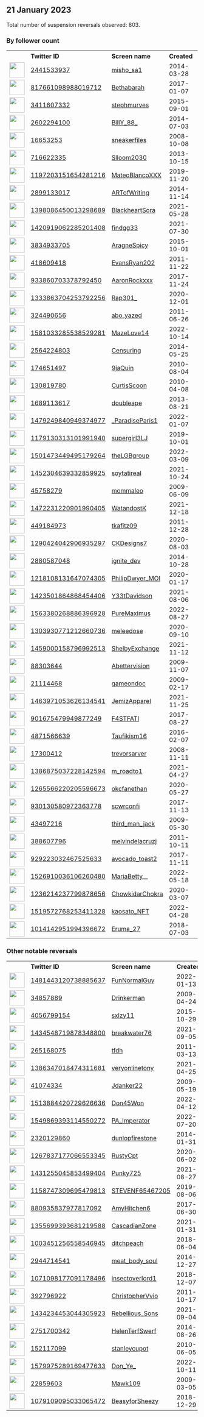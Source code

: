 
## 21 January 2023
Total number of suspension reversals observed: 803.

### By follower count
<table><tr><th></th><th align="left">Twitter ID</th><th align="left">Screen name</th>
<th align="left">Created</th><th align="left">Status</th><th align="left">Suspended</th><th align="left">Followers</th>
<tr><td><a href="https://pbs.twimg.com/profile_images/1607274377371914240/Rs-tRtmm_normal.jpg"><img src="https://pbs.twimg.com/profile_images/1607274377371914240/Rs-tRtmm_normal.jpg" width="40px" height="40px" align="center"/></a></td><td><a href="https://twitter.com/intent/user?user_id=2441533937">2441533937</a></td><td><a href="https://twitter.com/misho_sa1">misho_sa1</a></td><td>2014-03-28</td><td align="center"></td><td>2023-01-18</td><td>764795</td></tr>
<tr><td><a href="https://pbs.twimg.com/profile_images/1635885521279827968/Mmb9ZlHu_normal.jpg"><img src="https://pbs.twimg.com/profile_images/1635885521279827968/Mmb9ZlHu_normal.jpg" width="40px" height="40px" align="center"/></a></td><td><a href="https://twitter.com/intent/user?user_id=817661098988019712">817661098988019712</a></td><td><a href="https://twitter.com/Bethabarah">Bethabarah</a></td><td>2017-01-07</td><td align="center">👋</td><td></td><td>348825</td></tr>
<tr><td><a href="https://pbs.twimg.com/profile_images/1616375697886543873/csGHUOAE_normal.jpg"><img src="https://pbs.twimg.com/profile_images/1616375697886543873/csGHUOAE_normal.jpg" width="40px" height="40px" align="center"/></a></td><td><a href="https://twitter.com/intent/user?user_id=3411607332">3411607332</a></td><td><a href="https://twitter.com/stephmurves">stephmurves</a></td><td>2015-09-01</td><td align="center"></td><td>2022-04-01</td><td>276849</td></tr>
<tr><td><a href="https://pbs.twimg.com/profile_images/1618050342578712577/IFFLTAIV_normal.jpg"><img src="https://pbs.twimg.com/profile_images/1618050342578712577/IFFLTAIV_normal.jpg" width="40px" height="40px" align="center"/></a></td><td><a href="https://twitter.com/intent/user?user_id=2602294100">2602294100</a></td><td><a href="https://twitter.com/BillY_88_">BillY_88_</a></td><td>2014-07-03</td><td align="center"></td><td>2022-09-09</td><td>269694</td></tr>
<tr><td><a href="https://pbs.twimg.com/profile_images/595079761166086144/gNa37vFX_normal.png"><img src="https://pbs.twimg.com/profile_images/595079761166086144/gNa37vFX_normal.png" width="40px" height="40px" align="center"/></a></td><td><a href="https://twitter.com/intent/user?user_id=16653253">16653253</a></td><td><a href="https://twitter.com/sneakerfiles">sneakerfiles</a></td><td>2008-10-08</td><td align="center"></td><td>2023-01-19</td><td>269494</td></tr>
<tr><td><a href="https://pbs.twimg.com/profile_images/1651370077235601408/opB1QEOo_normal.jpg"><img src="https://pbs.twimg.com/profile_images/1651370077235601408/opB1QEOo_normal.jpg" width="40px" height="40px" align="center"/></a></td><td><a href="https://twitter.com/intent/user?user_id=716622335">716622335</a></td><td><a href="https://twitter.com/Slloom2030">Slloom2030</a></td><td>2013-10-15</td><td align="center"></td><td>2023-01-16</td><td>124727</td></tr>
<tr><td><a href="https://pbs.twimg.com/profile_images/1648415244966830083/RNj90ofy_normal.jpg"><img src="https://pbs.twimg.com/profile_images/1648415244966830083/RNj90ofy_normal.jpg" width="40px" height="40px" align="center"/></a></td><td><a href="https://twitter.com/intent/user?user_id=1197203151654281216">1197203151654281216</a></td><td><a href="https://twitter.com/MateoBlancoXXX">MateoBlancoXXX</a></td><td>2019-11-20</td><td align="center"></td><td>2022-11-27</td><td>107044</td></tr>
<tr><td><a href="https://pbs.twimg.com/profile_images/660054933765423104/Zv7r3NIu_normal.jpg"><img src="https://pbs.twimg.com/profile_images/660054933765423104/Zv7r3NIu_normal.jpg" width="40px" height="40px" align="center"/></a></td><td><a href="https://twitter.com/intent/user?user_id=2899133017">2899133017</a></td><td><a href="https://twitter.com/ARTofWriting">ARTofWriting</a></td><td>2014-11-14</td><td align="center"></td><td>2022-12-12</td><td>89116</td></tr>
<tr><td><a href="https://pbs.twimg.com/profile_images/1659188624003592195/tEorgkh__normal.jpg"><img src="https://pbs.twimg.com/profile_images/1659188624003592195/tEorgkh__normal.jpg" width="40px" height="40px" align="center"/></a></td><td><a href="https://twitter.com/intent/user?user_id=1398086450013298689">1398086450013298689</a></td><td><a href="https://twitter.com/BlackheartSora">BlackheartSora</a></td><td>2021-05-28</td><td align="center"></td><td>2023-01-10</td><td>82041</td></tr>
<tr><td><a href="https://pbs.twimg.com/profile_images/1659019952878223363/MQ0kbETD_normal.jpg"><img src="https://pbs.twimg.com/profile_images/1659019952878223363/MQ0kbETD_normal.jpg" width="40px" height="40px" align="center"/></a></td><td><a href="https://twitter.com/intent/user?user_id=1420919062285201408">1420919062285201408</a></td><td><a href="https://twitter.com/findgg33">findgg33</a></td><td>2021-07-30</td><td align="center"></td><td>2023-01-19</td><td>54544</td></tr>
<tr><td><a href="https://pbs.twimg.com/profile_images/1618016120308486145/mQDDB-hM_normal.jpg"><img src="https://pbs.twimg.com/profile_images/1618016120308486145/mQDDB-hM_normal.jpg" width="40px" height="40px" align="center"/></a></td><td><a href="https://twitter.com/intent/user?user_id=3834933705">3834933705</a></td><td><a href="https://twitter.com/AragneSpicy">AragneSpicy</a></td><td>2015-10-01</td><td align="center"></td><td>2022-05-27</td><td>40055</td></tr>
<tr><td><a href="https://pbs.twimg.com/profile_images/1270014509713960960/VRvhjJct_normal.jpg"><img src="https://pbs.twimg.com/profile_images/1270014509713960960/VRvhjJct_normal.jpg" width="40px" height="40px" align="center"/></a></td><td><a href="https://twitter.com/intent/user?user_id=418609418">418609418</a></td><td><a href="https://twitter.com/EvansRyan202">EvansRyan202</a></td><td>2011-11-22</td><td align="center"></td><td>2023-01-17</td><td>39996</td></tr>
<tr><td><a href="https://pbs.twimg.com/profile_images/1617608155273302035/6FzgtCpi_normal.jpg"><img src="https://pbs.twimg.com/profile_images/1617608155273302035/6FzgtCpi_normal.jpg" width="40px" height="40px" align="center"/></a></td><td><a href="https://twitter.com/intent/user?user_id=933860703378792450">933860703378792450</a></td><td><a href="https://twitter.com/AaronRockxxx">AaronRockxxx</a></td><td>2017-11-24</td><td align="center"></td><td>2022-12-21</td><td>34411</td></tr>
<tr><td><a href="https://pbs.twimg.com/profile_images/1608192802571145216/Sr5sulOY_normal.jpg"><img src="https://pbs.twimg.com/profile_images/1608192802571145216/Sr5sulOY_normal.jpg" width="40px" height="40px" align="center"/></a></td><td><a href="https://twitter.com/intent/user?user_id=1333863704253792256">1333863704253792256</a></td><td><a href="https://twitter.com/Rap301_">Rap301_</a></td><td>2020-12-01</td><td align="center"></td><td>2023-01-19</td><td>34386</td></tr>
<tr><td><a href="https://pbs.twimg.com/profile_images/1621021901752619008/hiZc6iBW_normal.jpg"><img src="https://pbs.twimg.com/profile_images/1621021901752619008/hiZc6iBW_normal.jpg" width="40px" height="40px" align="center"/></a></td><td><a href="https://twitter.com/intent/user?user_id=324490656">324490656</a></td><td><a href="https://twitter.com/abo_yazed">abo_yazed</a></td><td>2011-06-26</td><td align="center"></td><td>2022-12-01</td><td>33179</td></tr>
<tr><td><a href="https://pbs.twimg.com/profile_images/1599170597552103427/BhBOcpj6_normal.jpg"><img src="https://pbs.twimg.com/profile_images/1599170597552103427/BhBOcpj6_normal.jpg" width="40px" height="40px" align="center"/></a></td><td><a href="https://twitter.com/intent/user?user_id=1581033285538529281">1581033285538529281</a></td><td><a href="https://twitter.com/MazeLove14">MazeLove14</a></td><td>2022-10-14</td><td align="center"></td><td>2023-01-19</td><td>25065</td></tr>
<tr><td><a href="https://pbs.twimg.com/profile_images/1204710169374068736/dIXU1BC6_normal.jpg"><img src="https://pbs.twimg.com/profile_images/1204710169374068736/dIXU1BC6_normal.jpg" width="40px" height="40px" align="center"/></a></td><td><a href="https://twitter.com/intent/user?user_id=2564224803">2564224803</a></td><td><a href="https://twitter.com/Censuring">Censuring</a></td><td>2014-05-25</td><td align="center">🔒</td><td>2023-01-10</td><td>23330</td></tr>
<tr><td><a href="https://pbs.twimg.com/profile_images/1617119514830700544/Vp-7Sh8H_normal.jpg"><img src="https://pbs.twimg.com/profile_images/1617119514830700544/Vp-7Sh8H_normal.jpg" width="40px" height="40px" align="center"/></a></td><td><a href="https://twitter.com/intent/user?user_id=174651497">174651497</a></td><td><a href="https://twitter.com/9jaQuin">9jaQuin</a></td><td>2010-08-04</td><td align="center"></td><td>2022-04-07</td><td>22084</td></tr>
<tr><td><a href="https://pbs.twimg.com/profile_images/1147688502454345728/bJGFplf1_normal.png"><img src="https://pbs.twimg.com/profile_images/1147688502454345728/bJGFplf1_normal.png" width="40px" height="40px" align="center"/></a></td><td><a href="https://twitter.com/intent/user?user_id=130819780">130819780</a></td><td><a href="https://twitter.com/CurtisScoon">CurtisScoon</a></td><td>2010-04-08</td><td align="center"></td><td></td><td>20101</td></tr>
<tr><td><a href="https://pbs.twimg.com/profile_images/1569777452829884417/MPdOtEUZ_normal.png"><img src="https://pbs.twimg.com/profile_images/1569777452829884417/MPdOtEUZ_normal.png" width="40px" height="40px" align="center"/></a></td><td><a href="https://twitter.com/intent/user?user_id=1689113617">1689113617</a></td><td><a href="https://twitter.com/doubleape">doubleape</a></td><td>2013-08-21</td><td align="center"></td><td>2023-01-16</td><td>19923</td></tr>
<tr><td><a href="https://pbs.twimg.com/profile_images/1618448855611183104/-FSUgXKH_normal.jpg"><img src="https://pbs.twimg.com/profile_images/1618448855611183104/-FSUgXKH_normal.jpg" width="40px" height="40px" align="center"/></a></td><td><a href="https://twitter.com/intent/user?user_id=1479249840949374977">1479249840949374977</a></td><td><a href="https://twitter.com/_ParadiseParis1">_ParadiseParis1</a></td><td>2022-01-07</td><td align="center"></td><td>2022-07-27</td><td>19550</td></tr>
<tr><td><a href="https://pbs.twimg.com/profile_images/1616461184068116480/hc3lrNko_normal.jpg"><img src="https://pbs.twimg.com/profile_images/1616461184068116480/hc3lrNko_normal.jpg" width="40px" height="40px" align="center"/></a></td><td><a href="https://twitter.com/intent/user?user_id=1179130313101991940">1179130313101991940</a></td><td><a href="https://twitter.com/supergirl3LJ">supergirl3LJ</a></td><td>2019-10-01</td><td align="center"></td><td>2022-11-24</td><td>17584</td></tr>
<tr><td><a href="https://pbs.twimg.com/profile_images/1501489651638358016/PWO2at_f_normal.jpg"><img src="https://pbs.twimg.com/profile_images/1501489651638358016/PWO2at_f_normal.jpg" width="40px" height="40px" align="center"/></a></td><td><a href="https://twitter.com/intent/user?user_id=1501473449495179264">1501473449495179264</a></td><td><a href="https://twitter.com/theLGBgroup">theLGBgroup</a></td><td>2022-03-09</td><td align="center"></td><td>2022-09-13</td><td>14266</td></tr>
<tr><td><a href="https://pbs.twimg.com/profile_images/1624802356247265286/5jzUiIf8_normal.jpg"><img src="https://pbs.twimg.com/profile_images/1624802356247265286/5jzUiIf8_normal.jpg" width="40px" height="40px" align="center"/></a></td><td><a href="https://twitter.com/intent/user?user_id=1452304639332859925">1452304639332859925</a></td><td><a href="https://twitter.com/soytatireal">soytatireal</a></td><td>2021-10-24</td><td align="center">🚫</td><td>2022-12-07</td><td>13645</td></tr>
<tr><td><a href="https://pbs.twimg.com/profile_images/1660716982377893888/EhBVnyZi_normal.jpg"><img src="https://pbs.twimg.com/profile_images/1660716982377893888/EhBVnyZi_normal.jpg" width="40px" height="40px" align="center"/></a></td><td><a href="https://twitter.com/intent/user?user_id=45758279">45758279</a></td><td><a href="https://twitter.com/mommaleo">mommaleo</a></td><td>2009-06-09</td><td align="center"></td><td>2023-01-18</td><td>11361</td></tr>
<tr><td><a href="https://pbs.twimg.com/profile_images/1595117306333597725/Im2GN_UA_normal.jpg"><img src="https://pbs.twimg.com/profile_images/1595117306333597725/Im2GN_UA_normal.jpg" width="40px" height="40px" align="center"/></a></td><td><a href="https://twitter.com/intent/user?user_id=1472231220901990405">1472231220901990405</a></td><td><a href="https://twitter.com/WatandostK">WatandostK</a></td><td>2021-12-18</td><td align="center"></td><td>2023-01-11</td><td>10971</td></tr>
<tr><td><a href="https://pbs.twimg.com/profile_images/1599913661027557378/9pS0JwzT_normal.jpg"><img src="https://pbs.twimg.com/profile_images/1599913661027557378/9pS0JwzT_normal.jpg" width="40px" height="40px" align="center"/></a></td><td><a href="https://twitter.com/intent/user?user_id=449184973">449184973</a></td><td><a href="https://twitter.com/tkafitz09">tkafitz09</a></td><td>2011-12-28</td><td align="center"></td><td>2023-01-11</td><td>9921</td></tr>
<tr><td><a href="https://pbs.twimg.com/profile_images/1644122860540112896/Q3IDf7GB_normal.jpg"><img src="https://pbs.twimg.com/profile_images/1644122860540112896/Q3IDf7GB_normal.jpg" width="40px" height="40px" align="center"/></a></td><td><a href="https://twitter.com/intent/user?user_id=1290424042906935297">1290424042906935297</a></td><td><a href="https://twitter.com/CKDesigns7">CKDesigns7</a></td><td>2020-08-03</td><td align="center"></td><td>2023-01-15</td><td>9870</td></tr>
<tr><td><a href="https://pbs.twimg.com/profile_images/1513874282694258690/5wnTWsp2_normal.jpg"><img src="https://pbs.twimg.com/profile_images/1513874282694258690/5wnTWsp2_normal.jpg" width="40px" height="40px" align="center"/></a></td><td><a href="https://twitter.com/intent/user?user_id=2880587048">2880587048</a></td><td><a href="https://twitter.com/ignite_dev">ignite_dev</a></td><td>2014-10-28</td><td align="center">🚫</td><td>2022-12-30</td><td>9372</td></tr>
<tr><td><a href="https://pbs.twimg.com/profile_images/1618896896449298434/dKNyBhes_normal.jpg"><img src="https://pbs.twimg.com/profile_images/1618896896449298434/dKNyBhes_normal.jpg" width="40px" height="40px" align="center"/></a></td><td><a href="https://twitter.com/intent/user?user_id=1218108131647074305">1218108131647074305</a></td><td><a href="https://twitter.com/PhilipDwyer_MOI">PhilipDwyer_MOI</a></td><td>2020-01-17</td><td align="center"></td><td>2022-02-24</td><td>9014</td></tr>
<tr><td><a href="https://pbs.twimg.com/profile_images/1648092374705340416/SQkta2qm_normal.jpg"><img src="https://pbs.twimg.com/profile_images/1648092374705340416/SQkta2qm_normal.jpg" width="40px" height="40px" align="center"/></a></td><td><a href="https://twitter.com/intent/user?user_id=1423501864868454406">1423501864868454406</a></td><td><a href="https://twitter.com/Y33tDavidson">Y33tDavidson</a></td><td>2021-08-06</td><td align="center"></td><td>2023-01-15</td><td>8983</td></tr>
<tr><td><a href="https://pbs.twimg.com/profile_images/1594077823588700160/jxT_tVj-_normal.jpg"><img src="https://pbs.twimg.com/profile_images/1594077823588700160/jxT_tVj-_normal.jpg" width="40px" height="40px" align="center"/></a></td><td><a href="https://twitter.com/intent/user?user_id=1563380268886396928">1563380268886396928</a></td><td><a href="https://twitter.com/PureMaximus">PureMaximus</a></td><td>2022-08-27</td><td align="center"></td><td>2022-11-24</td><td>8947</td></tr>
<tr><td><a href="https://pbs.twimg.com/profile_images/1649103812370612262/G361sLRq_normal.jpg"><img src="https://pbs.twimg.com/profile_images/1649103812370612262/G361sLRq_normal.jpg" width="40px" height="40px" align="center"/></a></td><td><a href="https://twitter.com/intent/user?user_id=1303930771212660736">1303930771212660736</a></td><td><a href="https://twitter.com/meleedose">meleedose</a></td><td>2020-09-10</td><td align="center"></td><td>2023-01-19</td><td>8240</td></tr>
<tr><td><a href="https://pbs.twimg.com/profile_images/1586535693693685760/zERkVCZY_normal.jpg"><img src="https://pbs.twimg.com/profile_images/1586535693693685760/zERkVCZY_normal.jpg" width="40px" height="40px" align="center"/></a></td><td><a href="https://twitter.com/intent/user?user_id=1459000158796992513">1459000158796992513</a></td><td><a href="https://twitter.com/ShelbyExchange">ShelbyExchange</a></td><td>2021-11-12</td><td align="center"></td><td>2023-01-18</td><td>7710</td></tr>
<tr><td><a href="https://pbs.twimg.com/profile_images/791062052773081088/LDgmm9XI_normal.jpg"><img src="https://pbs.twimg.com/profile_images/791062052773081088/LDgmm9XI_normal.jpg" width="40px" height="40px" align="center"/></a></td><td><a href="https://twitter.com/intent/user?user_id=88303644">88303644</a></td><td><a href="https://twitter.com/Abettervision">Abettervision</a></td><td>2009-11-07</td><td align="center"></td><td>2022-03-01</td><td>7501</td></tr>
<tr><td><a href="https://pbs.twimg.com/profile_images/1657459441795493893/v_cORK9Z_normal.jpg"><img src="https://pbs.twimg.com/profile_images/1657459441795493893/v_cORK9Z_normal.jpg" width="40px" height="40px" align="center"/></a></td><td><a href="https://twitter.com/intent/user?user_id=21114468">21114468</a></td><td><a href="https://twitter.com/gameondoc">gameondoc</a></td><td>2009-02-17</td><td align="center"></td><td>2023-01-12</td><td>6892</td></tr>
<tr><td><a href="https://pbs.twimg.com/profile_images/1645692518724427782/1exEpnsf_normal.jpg"><img src="https://pbs.twimg.com/profile_images/1645692518724427782/1exEpnsf_normal.jpg" width="40px" height="40px" align="center"/></a></td><td><a href="https://twitter.com/intent/user?user_id=1463971053626134541">1463971053626134541</a></td><td><a href="https://twitter.com/JemizApparel">JemizApparel</a></td><td>2021-11-25</td><td align="center"></td><td>2022-11-10</td><td>6870</td></tr>
<tr><td><a href="https://pbs.twimg.com/profile_images/1640452476787720192/UNN5odI__normal.jpg"><img src="https://pbs.twimg.com/profile_images/1640452476787720192/UNN5odI__normal.jpg" width="40px" height="40px" align="center"/></a></td><td><a href="https://twitter.com/intent/user?user_id=901675479949877249">901675479949877249</a></td><td><a href="https://twitter.com/F4STFATI">F4STFATI</a></td><td>2017-08-27</td><td align="center"></td><td>2022-12-25</td><td>6669</td></tr>
<tr><td><a href="https://pbs.twimg.com/profile_images/893346651028340737/KnRCbXfd_normal.jpg"><img src="https://pbs.twimg.com/profile_images/893346651028340737/KnRCbXfd_normal.jpg" width="40px" height="40px" align="center"/></a></td><td><a href="https://twitter.com/intent/user?user_id=4871566639">4871566639</a></td><td><a href="https://twitter.com/Taufikism16">Taufikism16</a></td><td>2016-02-07</td><td align="center"></td><td>2022-12-25</td><td>6644</td></tr>
<tr><td><a href="https://pbs.twimg.com/profile_images/1659953639128014857/tvmtgyeH_normal.jpg"><img src="https://pbs.twimg.com/profile_images/1659953639128014857/tvmtgyeH_normal.jpg" width="40px" height="40px" align="center"/></a></td><td><a href="https://twitter.com/intent/user?user_id=17300412">17300412</a></td><td><a href="https://twitter.com/trevorsarver">trevorsarver</a></td><td>2008-11-11</td><td align="center"></td><td>2023-01-19</td><td>6444</td></tr>
<tr><td><a href="https://pbs.twimg.com/profile_images/1653659182678016000/z4irbT6T_normal.jpg"><img src="https://pbs.twimg.com/profile_images/1653659182678016000/z4irbT6T_normal.jpg" width="40px" height="40px" align="center"/></a></td><td><a href="https://twitter.com/intent/user?user_id=1386875037228142594">1386875037228142594</a></td><td><a href="https://twitter.com/m_roadto1">m_roadto1</a></td><td>2021-04-27</td><td align="center"></td><td>2023-01-13</td><td>6208</td></tr>
<tr><td><a href="https://pbs.twimg.com/profile_images/1657924724880560128/-Gm-FwO1_normal.jpg"><img src="https://pbs.twimg.com/profile_images/1657924724880560128/-Gm-FwO1_normal.jpg" width="40px" height="40px" align="center"/></a></td><td><a href="https://twitter.com/intent/user?user_id=1265566220205596673">1265566220205596673</a></td><td><a href="https://twitter.com/okcfanethan">okcfanethan</a></td><td>2020-05-27</td><td align="center"></td><td>2023-01-19</td><td>6166</td></tr>
<tr><td><a href="https://pbs.twimg.com/profile_images/1036692497773162496/1Pzctc-m_normal.jpg"><img src="https://pbs.twimg.com/profile_images/1036692497773162496/1Pzctc-m_normal.jpg" width="40px" height="40px" align="center"/></a></td><td><a href="https://twitter.com/intent/user?user_id=930130580972363778">930130580972363778</a></td><td><a href="https://twitter.com/scwrconfi">scwrconfi</a></td><td>2017-11-13</td><td align="center">🚫</td><td>2023-01-12</td><td>6145</td></tr>
<tr><td><a href="https://pbs.twimg.com/profile_images/1643045365757919232/dNa_EEBO_normal.png"><img src="https://pbs.twimg.com/profile_images/1643045365757919232/dNa_EEBO_normal.png" width="40px" height="40px" align="center"/></a></td><td><a href="https://twitter.com/intent/user?user_id=43497216">43497216</a></td><td><a href="https://twitter.com/third_man_jack">third_man_jack</a></td><td>2009-05-30</td><td align="center"></td><td>2023-01-13</td><td>5902</td></tr>
<tr><td><a href="https://pbs.twimg.com/profile_images/1605988659630587915/AjK_yzIK_normal.png"><img src="https://pbs.twimg.com/profile_images/1605988659630587915/AjK_yzIK_normal.png" width="40px" height="40px" align="center"/></a></td><td><a href="https://twitter.com/intent/user?user_id=388607796">388607796</a></td><td><a href="https://twitter.com/melvindelacruzj">melvindelacruzj</a></td><td>2011-10-11</td><td align="center"></td><td>2023-01-14</td><td>5383</td></tr>
<tr><td><a href="https://pbs.twimg.com/profile_images/1609778151369883648/dgvqvUMB_normal.jpg"><img src="https://pbs.twimg.com/profile_images/1609778151369883648/dgvqvUMB_normal.jpg" width="40px" height="40px" align="center"/></a></td><td><a href="https://twitter.com/intent/user?user_id=929223032467525633">929223032467525633</a></td><td><a href="https://twitter.com/avocado_toast2">avocado_toast2</a></td><td>2017-11-11</td><td align="center"></td><td>2023-01-16</td><td>5298</td></tr>
<tr><td><a href="https://pbs.twimg.com/profile_images/1586460312533868544/iUzMjFcH_normal.jpg"><img src="https://pbs.twimg.com/profile_images/1586460312533868544/iUzMjFcH_normal.jpg" width="40px" height="40px" align="center"/></a></td><td><a href="https://twitter.com/intent/user?user_id=1526910036106260480">1526910036106260480</a></td><td><a href="https://twitter.com/MariaBetty__">MariaBetty__</a></td><td>2022-05-18</td><td align="center"></td><td>2023-01-16</td><td>5081</td></tr>
<tr><td><a href="https://pbs.twimg.com/profile_images/1581516910201606144/QDjNRCOo_normal.jpg"><img src="https://pbs.twimg.com/profile_images/1581516910201606144/QDjNRCOo_normal.jpg" width="40px" height="40px" align="center"/></a></td><td><a href="https://twitter.com/intent/user?user_id=1236214237799878656">1236214237799878656</a></td><td><a href="https://twitter.com/ChowkidarChokra">ChowkidarChokra</a></td><td>2020-03-07</td><td align="center"></td><td>2023-01-15</td><td>4878</td></tr>
<tr><td><a href="https://pbs.twimg.com/profile_images/1649303188523343874/MAwb4VS7_normal.jpg"><img src="https://pbs.twimg.com/profile_images/1649303188523343874/MAwb4VS7_normal.jpg" width="40px" height="40px" align="center"/></a></td><td><a href="https://twitter.com/intent/user?user_id=1519572768253411328">1519572768253411328</a></td><td><a href="https://twitter.com/kaosato_NFT">kaosato_NFT</a></td><td>2022-04-28</td><td align="center"></td><td>2023-01-11</td><td>4866</td></tr>
<tr><td><a href="https://pbs.twimg.com/profile_images/1659910685864722436/uH-ZUgFU_normal.jpg"><img src="https://pbs.twimg.com/profile_images/1659910685864722436/uH-ZUgFU_normal.jpg" width="40px" height="40px" align="center"/></a></td><td><a href="https://twitter.com/intent/user?user_id=1014142951994396672">1014142951994396672</a></td><td><a href="https://twitter.com/Eruma_27">Eruma_27</a></td><td>2018-07-03</td><td align="center"></td><td>2022-11-14</td><td>4665</td></tr>
</table>

### Other notable reversals
<table><tr><th></th><th align="left">Twitter ID</th><th align="left">Screen name</th>
<th align="left">Created</th><th align="left">Status</th><th align="left">Suspended</th><th align="left">Followers</th>
<tr><td><a href="https://pbs.twimg.com/profile_images/1481447374614577155/krgxKNiG_normal.jpg"><img src="https://pbs.twimg.com/profile_images/1481447374614577155/krgxKNiG_normal.jpg" width="40px" height="40px" align="center"/></a></td><td><a href="https://twitter.com/intent/user?user_id=1481443120738885637">1481443120738885637</a></td><td><a href="https://twitter.com/FunNormalGuy">FunNormalGuy</a></td><td>2022-01-13</td><td align="center"></td><td>2023-01-17</td><td>3368</td></tr>
<tr><td><a href="https://pbs.twimg.com/profile_images/1024240336367955968/imOLX51R_normal.jpg"><img src="https://pbs.twimg.com/profile_images/1024240336367955968/imOLX51R_normal.jpg" width="40px" height="40px" align="center"/></a></td><td><a href="https://twitter.com/intent/user?user_id=34857889">34857889</a></td><td><a href="https://twitter.com/Drinkerman">Drinkerman</a></td><td>2009-04-24</td><td align="center"></td><td>2022-12-12</td><td>2994</td></tr>
<tr><td><a href="https://pbs.twimg.com/profile_images/1578591268153659393/LHDUNhpd_normal.jpg"><img src="https://pbs.twimg.com/profile_images/1578591268153659393/LHDUNhpd_normal.jpg" width="40px" height="40px" align="center"/></a></td><td><a href="https://twitter.com/intent/user?user_id=4056799154">4056799154</a></td><td><a href="https://twitter.com/sxlzy11">sxlzy11</a></td><td>2015-10-29</td><td align="center"></td><td>2023-01-17</td><td>907</td></tr>
<tr><td><a href="https://pbs.twimg.com/profile_images/1607926869323649025/6Fh2bLag_normal.jpg"><img src="https://pbs.twimg.com/profile_images/1607926869323649025/6Fh2bLag_normal.jpg" width="40px" height="40px" align="center"/></a></td><td><a href="https://twitter.com/intent/user?user_id=1434548719878348800">1434548719878348800</a></td><td><a href="https://twitter.com/breakwater76">breakwater76</a></td><td>2021-09-05</td><td align="center"></td><td>2023-01-17</td><td>192</td></tr>
<tr><td><a href="https://pbs.twimg.com/profile_images/1574640074351861762/8XiMwgtz_normal.jpg"><img src="https://pbs.twimg.com/profile_images/1574640074351861762/8XiMwgtz_normal.jpg" width="40px" height="40px" align="center"/></a></td><td><a href="https://twitter.com/intent/user?user_id=265168075">265168075</a></td><td><a href="https://twitter.com/tfdh">tfdh</a></td><td>2011-03-13</td><td align="center"></td><td>2023-01-16</td><td>747</td></tr>
<tr><td><a href="https://pbs.twimg.com/profile_images/1427807685282459651/O02ETqbP_normal.jpg"><img src="https://pbs.twimg.com/profile_images/1427807685282459651/O02ETqbP_normal.jpg" width="40px" height="40px" align="center"/></a></td><td><a href="https://twitter.com/intent/user?user_id=1386347018474311681">1386347018474311681</a></td><td><a href="https://twitter.com/veryonlinetony">veryonlinetony</a></td><td>2021-04-25</td><td align="center"></td><td>2023-01-17</td><td>118</td></tr>
<tr><td><a href="https://pbs.twimg.com/profile_images/1651922249782288389/1y0kOUxl_normal.jpg"><img src="https://pbs.twimg.com/profile_images/1651922249782288389/1y0kOUxl_normal.jpg" width="40px" height="40px" align="center"/></a></td><td><a href="https://twitter.com/intent/user?user_id=41074334">41074334</a></td><td><a href="https://twitter.com/Jdanker22">Jdanker22</a></td><td>2009-05-19</td><td align="center"></td><td>2023-01-12</td><td>1448</td></tr>
<tr><td><a href="https://pbs.twimg.com/profile_images/1587260242584371201/Urwh9qYx_normal.jpg"><img src="https://pbs.twimg.com/profile_images/1587260242584371201/Urwh9qYx_normal.jpg" width="40px" height="40px" align="center"/></a></td><td><a href="https://twitter.com/intent/user?user_id=1513884420729626636">1513884420729626636</a></td><td><a href="https://twitter.com/Don45Won">Don45Won</a></td><td>2022-04-12</td><td align="center"></td><td>2023-01-11</td><td>4117</td></tr>
<tr><td><a href="https://pbs.twimg.com/profile_images/1591149676841078794/xSZG0X3i_normal.jpg"><img src="https://pbs.twimg.com/profile_images/1591149676841078794/xSZG0X3i_normal.jpg" width="40px" height="40px" align="center"/></a></td><td><a href="https://twitter.com/intent/user?user_id=1549869393114550272">1549869393114550272</a></td><td><a href="https://twitter.com/PA_Imperator">PA_Imperator</a></td><td>2022-07-20</td><td align="center"></td><td>2022-12-17</td><td>1001</td></tr>
<tr><td><a href="https://pbs.twimg.com/profile_images/1648262203768971268/6C5RiZy7_normal.jpg"><img src="https://pbs.twimg.com/profile_images/1648262203768971268/6C5RiZy7_normal.jpg" width="40px" height="40px" align="center"/></a></td><td><a href="https://twitter.com/intent/user?user_id=2320129860">2320129860</a></td><td><a href="https://twitter.com/dunlopfirestone">dunlopfirestone</a></td><td>2014-01-31</td><td align="center"></td><td>2023-01-19</td><td>1100</td></tr>
<tr><td><a href="https://pbs.twimg.com/profile_images/1450516207610830854/2gAgvMBb_normal.jpg"><img src="https://pbs.twimg.com/profile_images/1450516207610830854/2gAgvMBb_normal.jpg" width="40px" height="40px" align="center"/></a></td><td><a href="https://twitter.com/intent/user?user_id=1267837177066553345">1267837177066553345</a></td><td><a href="https://twitter.com/RustyCpt">RustyCpt</a></td><td>2020-06-02</td><td align="center"></td><td>2023-01-16</td><td>104</td></tr>
<tr><td><a href="https://pbs.twimg.com/profile_images/1524156485667753984/jkXkbFkI_normal.jpg"><img src="https://pbs.twimg.com/profile_images/1524156485667753984/jkXkbFkI_normal.jpg" width="40px" height="40px" align="center"/></a></td><td><a href="https://twitter.com/intent/user?user_id=1431255045853499404">1431255045853499404</a></td><td><a href="https://twitter.com/Punky725">Punky725</a></td><td>2021-08-27</td><td align="center"></td><td>2023-01-17</td><td>103</td></tr>
<tr><td><a href="https://pbs.twimg.com/profile_images/1161667881379205122/SA6G48Uk_normal.jpg"><img src="https://pbs.twimg.com/profile_images/1161667881379205122/SA6G48Uk_normal.jpg" width="40px" height="40px" align="center"/></a></td><td><a href="https://twitter.com/intent/user?user_id=1158747309695479813">1158747309695479813</a></td><td><a href="https://twitter.com/STEVENF65467205">STEVENF65467205</a></td><td>2019-08-06</td><td align="center"></td><td>2022-12-31</td><td>710</td></tr>
<tr><td><a href="https://pbs.twimg.com/profile_images/880944623610241025/z_q0v-h4_normal.jpg"><img src="https://pbs.twimg.com/profile_images/880944623610241025/z_q0v-h4_normal.jpg" width="40px" height="40px" align="center"/></a></td><td><a href="https://twitter.com/intent/user?user_id=880935837977817092">880935837977817092</a></td><td><a href="https://twitter.com/AmyHitchen6">AmyHitchen6</a></td><td>2017-06-30</td><td align="center"></td><td>2023-01-17</td><td>199</td></tr>
<tr><td><a href="https://pbs.twimg.com/profile_images/1437034830340886533/VFSiabiL_normal.jpg"><img src="https://pbs.twimg.com/profile_images/1437034830340886533/VFSiabiL_normal.jpg" width="40px" height="40px" align="center"/></a></td><td><a href="https://twitter.com/intent/user?user_id=1355699393681219588">1355699393681219588</a></td><td><a href="https://twitter.com/CascadianZone">CascadianZone</a></td><td>2021-01-31</td><td align="center"></td><td>2022-12-14</td><td>2268</td></tr>
<tr><td><a href="https://pbs.twimg.com/profile_images/1479642418626666496/hGI-Jpv4_normal.jpg"><img src="https://pbs.twimg.com/profile_images/1479642418626666496/hGI-Jpv4_normal.jpg" width="40px" height="40px" align="center"/></a></td><td><a href="https://twitter.com/intent/user?user_id=1003451256558546945">1003451256558546945</a></td><td><a href="https://twitter.com/ditchpeach">ditchpeach</a></td><td>2018-06-04</td><td align="center"></td><td>2023-01-19</td><td>47</td></tr>
<tr><td><a href="https://pbs.twimg.com/profile_images/1620067689719898112/eIDYPNrr_normal.jpg"><img src="https://pbs.twimg.com/profile_images/1620067689719898112/eIDYPNrr_normal.jpg" width="40px" height="40px" align="center"/></a></td><td><a href="https://twitter.com/intent/user?user_id=2944714541">2944714541</a></td><td><a href="https://twitter.com/meat_body_soul">meat_body_soul</a></td><td>2014-12-27</td><td align="center">🔒👋</td><td>2023-01-13</td><td>6</td></tr>
<tr><td><a href="https://pbs.twimg.com/profile_images/1659761237939351553/qCPTom_P_normal.jpg"><img src="https://pbs.twimg.com/profile_images/1659761237939351553/qCPTom_P_normal.jpg" width="40px" height="40px" align="center"/></a></td><td><a href="https://twitter.com/intent/user?user_id=1071098177091178496">1071098177091178496</a></td><td><a href="https://twitter.com/insectoverlord1">insectoverlord1</a></td><td>2018-12-07</td><td align="center"></td><td>2023-01-17</td><td>279</td></tr>
<tr><td><a href="https://pbs.twimg.com/profile_images/1560194747410644997/t09uO_O8_normal.jpg"><img src="https://pbs.twimg.com/profile_images/1560194747410644997/t09uO_O8_normal.jpg" width="40px" height="40px" align="center"/></a></td><td><a href="https://twitter.com/intent/user?user_id=392796922">392796922</a></td><td><a href="https://twitter.com/ChristopherVvio">ChristopherVvio</a></td><td>2011-10-17</td><td align="center"></td><td>2022-12-20</td><td>3131</td></tr>
<tr><td><a href="https://pbs.twimg.com/profile_images/1434236548032053251/8HFCwIH5_normal.jpg"><img src="https://pbs.twimg.com/profile_images/1434236548032053251/8HFCwIH5_normal.jpg" width="40px" height="40px" align="center"/></a></td><td><a href="https://twitter.com/intent/user?user_id=1434234453044305923">1434234453044305923</a></td><td><a href="https://twitter.com/Rebellious_Sons">Rebellious_Sons</a></td><td>2021-09-04</td><td align="center"></td><td>2023-01-04</td><td>1530</td></tr>
<tr><td><a href="https://pbs.twimg.com/profile_images/1653824345502892033/gQx02ByZ_normal.jpg"><img src="https://pbs.twimg.com/profile_images/1653824345502892033/gQx02ByZ_normal.jpg" width="40px" height="40px" align="center"/></a></td><td><a href="https://twitter.com/intent/user?user_id=2751700342">2751700342</a></td><td><a href="https://twitter.com/HelenTerfSwerf">HelenTerfSwerf</a></td><td>2014-08-26</td><td align="center"></td><td>2023-01-12</td><td>2163</td></tr>
<tr><td><a href="https://pbs.twimg.com/profile_images/1659646160183648256/79ap8lzO_normal.jpg"><img src="https://pbs.twimg.com/profile_images/1659646160183648256/79ap8lzO_normal.jpg" width="40px" height="40px" align="center"/></a></td><td><a href="https://twitter.com/intent/user?user_id=152117099">152117099</a></td><td><a href="https://twitter.com/stanleycupot">stanleycupot</a></td><td>2010-06-05</td><td align="center"></td><td>2023-01-17</td><td>1873</td></tr>
<tr><td><a href="https://pbs.twimg.com/profile_images/1580219757332254720/p6LbYTwp_normal.jpg"><img src="https://pbs.twimg.com/profile_images/1580219757332254720/p6LbYTwp_normal.jpg" width="40px" height="40px" align="center"/></a></td><td><a href="https://twitter.com/intent/user?user_id=1579975289169477633">1579975289169477633</a></td><td><a href="https://twitter.com/Don_Ye_">Don_Ye_</a></td><td>2022-10-11</td><td align="center">🔒👋</td><td>2022-12-26</td><td>94</td></tr>
<tr><td><a href="https://pbs.twimg.com/profile_images/1271238016103673856/p_1Ri9_W_normal.jpg"><img src="https://pbs.twimg.com/profile_images/1271238016103673856/p_1Ri9_W_normal.jpg" width="40px" height="40px" align="center"/></a></td><td><a href="https://twitter.com/intent/user?user_id=22859603">22859603</a></td><td><a href="https://twitter.com/Mawk109">Mawk109</a></td><td>2009-03-05</td><td align="center"></td><td>2023-01-16</td><td>3897</td></tr>
<tr><td><a href="https://pbs.twimg.com/profile_images/1588216784787734528/w2dQ6EN-_normal.jpg"><img src="https://pbs.twimg.com/profile_images/1588216784787734528/w2dQ6EN-_normal.jpg" width="40px" height="40px" align="center"/></a></td><td><a href="https://twitter.com/intent/user?user_id=1079109095033065472">1079109095033065472</a></td><td><a href="https://twitter.com/BeasyforSheezy">BeasyforSheezy</a></td><td>2018-12-29</td><td align="center"></td><td>2023-01-17</td><td>239</td></tr>
</table>
